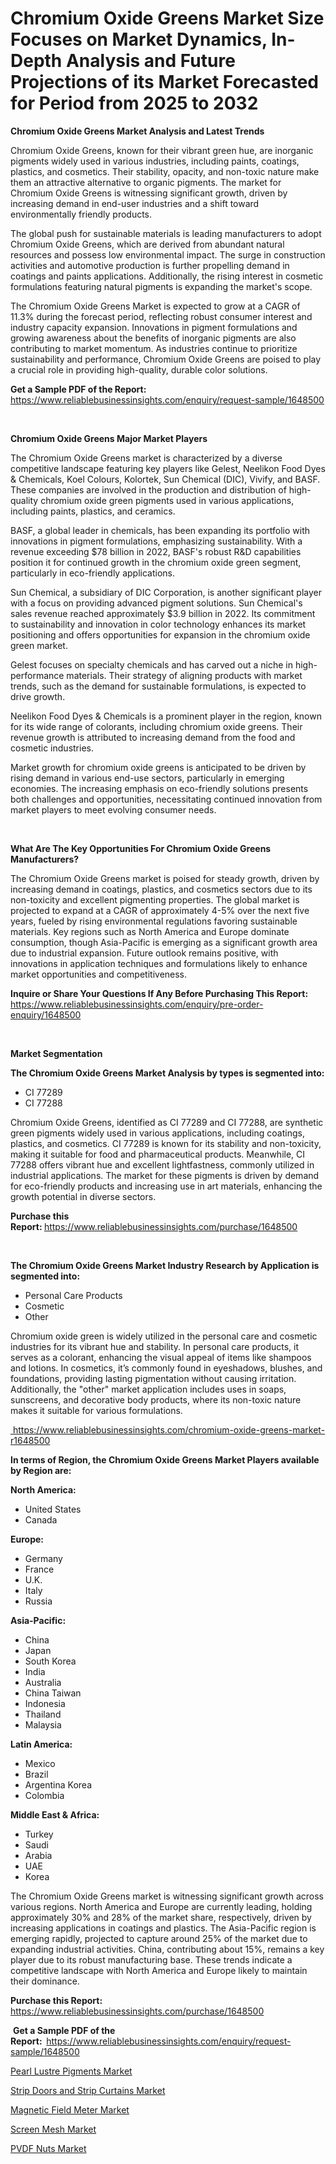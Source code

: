 <p><h1>Chromium Oxide Greens Market Size Focuses on Market Dynamics, In-Depth Analysis and Future Projections of its Market Forecasted for Period from 2025 to 2032</h1></p><p><strong>Chromium Oxide Greens Market Analysis and Latest Trends</strong></p>
<p><p>Chromium Oxide Greens, known for their vibrant green hue, are inorganic pigments widely used in various industries, including paints, coatings, plastics, and cosmetics. Their stability, opacity, and non-toxic nature make them an attractive alternative to organic pigments. The market for Chromium Oxide Greens is witnessing significant growth, driven by increasing demand in end-user industries and a shift toward environmentally friendly products.</p><p>The global push for sustainable materials is leading manufacturers to adopt Chromium Oxide Greens, which are derived from abundant natural resources and possess low environmental impact. The surge in construction activities and automotive production is further propelling demand in coatings and paints applications. Additionally, the rising interest in cosmetic formulations featuring natural pigments is expanding the market's scope.</p><p>The Chromium Oxide Greens Market is expected to grow at a CAGR of 11.3% during the forecast period, reflecting robust consumer interest and industry capacity expansion. Innovations in pigment formulations and growing awareness about the benefits of inorganic pigments are also contributing to market momentum. As industries continue to prioritize sustainability and performance, Chromium Oxide Greens are poised to play a crucial role in providing high-quality, durable color solutions.</p></p>
<p><strong>Get a Sample PDF of the Report:&nbsp;</strong> <a href="https://www.reliablebusinessinsights.com/enquiry/request-sample/1648500?utm_campaign=112&utm_medium=2&utm_source=Github&utm_content=ia&utm_term=30012025&utm_id=chromium-oxide-greens">https://www.reliablebusinessinsights.com/enquiry/request-sample/1648500</a></p>
<p>&nbsp;</p>
<p><strong>Chromium Oxide Greens Major Market Players</strong></p>
<p><p>The Chromium Oxide Greens market is characterized by a diverse competitive landscape featuring key players like Gelest, Neelikon Food Dyes & Chemicals, Koel Colours, Kolortek, Sun Chemical (DIC), Vivify, and BASF. These companies are involved in the production and distribution of high-quality chromium oxide green pigments used in various applications, including paints, plastics, and ceramics.</p><p>BASF, a global leader in chemicals, has been expanding its portfolio with innovations in pigment formulations, emphasizing sustainability. With a revenue exceeding $78 billion in 2022, BASF's robust R&D capabilities position it for continued growth in the chromium oxide green segment, particularly in eco-friendly applications.</p><p>Sun Chemical, a subsidiary of DIC Corporation, is another significant player with a focus on providing advanced pigment solutions. Sun Chemical's sales revenue reached approximately $3.9 billion in 2022. Its commitment to sustainability and innovation in color technology enhances its market positioning and offers opportunities for expansion in the chromium oxide green market.</p><p>Gelest focuses on specialty chemicals and has carved out a niche in high-performance materials. Their strategy of aligning products with market trends, such as the demand for sustainable formulations, is expected to drive growth.</p><p>Neelikon Food Dyes & Chemicals is a prominent player in the region, known for its wide range of colorants, including chromium oxide greens. Their revenue growth is attributed to increasing demand from the food and cosmetic industries.</p><p>Market growth for chromium oxide greens is anticipated to be driven by rising demand in various end-use sectors, particularly in emerging economies. The increasing emphasis on eco-friendly solutions presents both challenges and opportunities, necessitating continued innovation from market players to meet evolving consumer needs.</p></p>
<p>&nbsp;</p>
<p><strong>What Are The Key Opportunities For Chromium Oxide Greens Manufacturers?</strong></p>
<p><p>The Chromium Oxide Greens market is poised for steady growth, driven by increasing demand in coatings, plastics, and cosmetics sectors due to its non-toxicity and excellent pigmenting properties. The global market is projected to expand at a CAGR of approximately 4-5% over the next five years, fueled by rising environmental regulations favoring sustainable materials. Key regions such as North America and Europe dominate consumption, though Asia-Pacific is emerging as a significant growth area due to industrial expansion. Future outlook remains positive, with innovations in application techniques and formulations likely to enhance market opportunities and competitiveness.</p></p>
<p><strong>Inquire or Share Your Questions If Any Before Purchasing This Report:</strong> <a href="https://www.reliablebusinessinsights.com/enquiry/pre-order-enquiry/1648500?utm_campaign=112&utm_medium=2&utm_source=Github&utm_content=ia&utm_term=30012025&utm_id=chromium-oxide-greens">https://www.reliablebusinessinsights.com/enquiry/pre-order-enquiry/1648500</a></p>
<p>&nbsp;</p>
<p><strong>Market Segmentation</strong></p>
<p><strong>The Chromium Oxide Greens Market Analysis by types is segmented into:</strong></p>
<p><ul><li>CI 77289</li><li>CI 77288</li></ul></p>
<p><p>Chromium Oxide Greens, identified as CI 77289 and CI 77288, are synthetic green pigments widely used in various applications, including coatings, plastics, and cosmetics. CI 77289 is known for its stability and non-toxicity, making it suitable for food and pharmaceutical products. Meanwhile, CI 77288 offers vibrant hue and excellent lightfastness, commonly utilized in industrial applications. The market for these pigments is driven by demand for eco-friendly products and increasing use in art materials, enhancing the growth potential in diverse sectors.</p></p>
<p><strong>Purchase this Report:&nbsp;</strong><a href="https://www.reliablebusinessinsights.com/purchase/1648500?utm_campaign=112&utm_medium=2&utm_source=Github&utm_content=ia&utm_term=30012025&utm_id=chromium-oxide-greens">https://www.reliablebusinessinsights.com/purchase/1648500</a></p>
<p>&nbsp;</p>
<p><strong>The Chromium Oxide Greens Market Industry Research by Application is segmented into:</strong></p>
<p><ul><li>Personal Care Products</li><li>Cosmetic</li><li>Other</li></ul></p>
<p><p>Chromium oxide green is widely utilized in the personal care and cosmetic industries for its vibrant hue and stability. In personal care products, it serves as a colorant, enhancing the visual appeal of items like shampoos and lotions. In cosmetics, it’s commonly found in eyeshadows, blushes, and foundations, providing lasting pigmentation without causing irritation. Additionally, the "other" market application includes uses in soaps, sunscreens, and decorative body products, where its non-toxic nature makes it suitable for various formulations.</p></p>
<p><a href="https://www.reliablebusinessinsights.com/chromium-oxide-greens-market-r1648500?utm_campaign=112&utm_medium=2&utm_source=Github&utm_content=ia&utm_term=30012025&utm_id=chromium-oxide-greens">&nbsp;https://www.reliablebusinessinsights.com/chromium-oxide-greens-market-r1648500</a></p>
<p><strong>In terms of Region, the Chromium Oxide Greens Market Players available by Region are:</strong></p>
<p>
    <p> <strong> North America: </strong>
        <ul>
            <li>United States</li>
            <li>Canada</li>
        </ul>
        </p> 
    <p> <strong> Europe: </strong>
        <ul>
            <li>Germany</li>
            <li>France</li>
            <li>U.K.</li>
            <li>Italy</li>
            <li>Russia</li>
        </ul>
        </p> 
    <p> <strong> Asia-Pacific: </strong>
        <ul>
            <li>China</li>
            <li>Japan</li>
            <li>South Korea</li>
            <li>India</li>
            <li>Australia</li>
            <li>China Taiwan</li>
            <li>Indonesia</li>
            <li>Thailand</li>
            <li>Malaysia</li>
        </ul>
        </p> 
    <p> <strong> Latin America: </strong>
        <ul>
            <li>Mexico</li>
            <li>Brazil</li>
            <li>Argentina Korea</li>
            <li>Colombia</li>
        </ul>
        </p> 
    <p> <strong> Middle East & Africa: </strong>
        <ul>
            <li>Turkey</li>
            <li>Saudi</li>
            <li>Arabia</li>
            <li>UAE</li>
            <li>Korea</li>
        </ul>
    </p>
    </p>
<p><p>The Chromium Oxide Greens market is witnessing significant growth across various regions. North America and Europe are currently leading, holding approximately 30% and 28% of the market share, respectively, driven by increasing applications in coatings and plastics. The Asia-Pacific region is emerging rapidly, projected to capture around 25% of the market due to expanding industrial activities. China, contributing about 15%, remains a key player due to its robust manufacturing base. These trends indicate a competitive landscape with North America and Europe likely to maintain their dominance.</p></p>
<p><strong>Purchase this Report: </strong><a href="https://www.reliablebusinessinsights.com/purchase/1648500?utm_campaign=112&utm_medium=2&utm_source=Github&utm_content=ia&utm_term=30012025&utm_id=chromium-oxide-greens">https://www.reliablebusinessinsights.com/purchase/1648500</a></p>
<p>&nbsp;<strong>Get a Sample PDF of the Report:&nbsp;&nbsp;</strong><a href="https://www.reliablebusinessinsights.com/enquiry/request-sample/1648500?utm_campaign=112&utm_medium=2&utm_source=Github&utm_content=ia&utm_term=30012025&utm_id=chromium-oxide-greens">https://www.reliablebusinessinsights.com/enquiry/request-sample/1648500</a></p>
<p><strong></strong></p>
<p><p><a href="https://github.com/julyju69/Market-Research-Report-List-5/blob/main/pearl-lustre-pigments-market.md?utm_campaign=112&utm_medium=2&utm_source=Github&utm_content=ia&utm_term=30012025&utm_id=chromium-oxide-greens">Pearl Lustre Pigments Market</a></p><p><a href="https://www.linkedin.com/pulse/growth-forecast-revenue-outlook-strip-doors-curtains-market-36fzc?utm_campaign=112&utm_medium=2&utm_source=Github&utm_content=ia&utm_term=30012025&utm_id=chromium-oxide-greens">Strip Doors and Strip Curtains Market</a></p><p><a href="https://www.linkedin.com/pulse/magnetic-field-meter-market-forecasts-trends-impact-analysis-rsc0e?utm_campaign=112&utm_medium=2&utm_source=Github&utm_content=ia&utm_term=30012025&utm_id=chromium-oxide-greens">Magnetic Field Meter Market</a></p><p><a href="https://github.com/nathandecarvalho/Market-Research-Report-List-5/blob/main/screen-mesh-market.md?utm_campaign=112&utm_medium=2&utm_source=Github&utm_content=ia&utm_term=30012025&utm_id=chromium-oxide-greens">Screen Mesh Market</a></p><p><a href="https://www.linkedin.com/pulse/pvdf-nuts-market-size-grow-45-cagr-from-2025-2032-emphasis-zx3mc?utm_campaign=112&utm_medium=2&utm_source=Github&utm_content=ia&utm_term=30012025&utm_id=chromium-oxide-greens">PVDF Nuts Market</a></p></p>